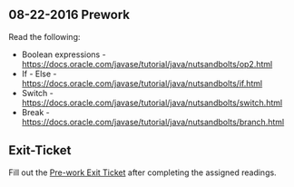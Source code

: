 ## 08-22-2016 Prework

Read the following:

- Boolean expressions - https://docs.oracle.com/javase/tutorial/java/nutsandbolts/op2.html
- If - Else - https://docs.oracle.com/javase/tutorial/java/nutsandbolts/if.html
- Switch - https://docs.oracle.com/javase/tutorial/java/nutsandbolts/switch.html
- Break -https://docs.oracle.com/javase/tutorial/java/nutsandbolts/branch.html


## Exit-Ticket
Fill out the [Pre-work Exit Ticket](https://docs.google.com/a/c4q.nyc/forms/d/1KOMjfexbq-L8YE8eIYsLdlac07m8qhl3OSSmew01O70/edit) after completing the assigned readings.
